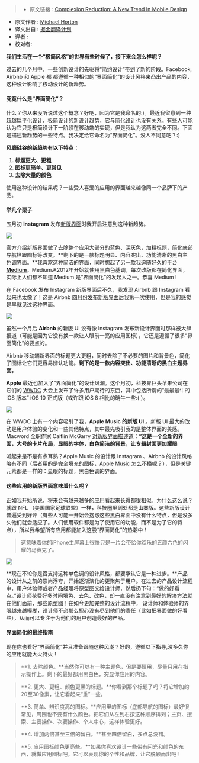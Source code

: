 >* 原文链接 : [Complexion Reduction: A New Trend In Mobile Design](https://medium.com/swarm-nyc/complexion-reduction-a-new-trend-in-mobile-design-cef033a0b978)
* 原文作者 : [Michael Horton](https://medium.com/@michaelhorton)
* 译文出自 : [掘金翻译计划](https://github.com/xitu/gold-miner)
* 译者 : 
* 校对者:



**我们生活在一个“极简风格”的世界有些时候了，接下来会怎么样呢？**

过去的几个月中，一些创新设计的先驱将“简约设计”带到了新的阶段。Facebook, Airbnb 和 Apple 都 都遵循一种相似的“界面简化”的设计风格来凸出产品的内容，这种设计影响了移动设计的新趋势。

#### 究竟什么是“界面简化”？

什么？你从来没听说过这个概念？好吧，因为它是我命名的:)。最近我留意到一种超越扁平化设计、极简设计的新设计趋势，它与[简化设计](http://www.uxbooth.com/articles/progressive-content/)也没有关系。有些人可能认为它只是极简设计下一阶段在移动端的实现，但是我认为这两者完全不同。下面是描述新趋势的一些特点。我决定给它命名为“界面简化”。没人不同意吧？:)

**风靡硅谷的新趋势有以下特点：**

1. **标题更大、更粗**
2. **图标更简单、更常见**
3. **去除大量的颜色**

使用这种设计的结果呢？一些受人喜爱的应用的界面越来越像同一个品牌下的产品。

#### 举几个栗子

五月初 **Instagram** 发布[新版界面](https://medium.com/@ianspalter/designing-a-new-look-for-instagram-inspired-by-the-community-84530eb355e3#.gmyokj9qa)时我开启注意到这种新趋势。

![](http://ww2.sinaimg.cn/large/a490147fgw1f5rbu2godsj20go0frtb7.jpg)

官方介绍新版界面做了去除整个应用大部分的蓝色、深灰色，加粗标题，简化底部导航栏跟图标等改变。**剩下的是一款标题明显、内容突出、功能清晰的黑白主色调界面。**我喜欢这种简洁的界面，同时想起了另一款我追随好久的平台[**Medium**](http://www.medium.com)。Medium从2012年开始就使用黑白色基调，每次改版都在简化界面，实际上人们都不知道 Medium 是“界面简化”的发起人之一。恭喜 Medium !

在 Facebook 发布 Instagram 新版界面后不久，我发现 Airbnb 跟 Instagram 看起来也太像了！这是 Airbnb [四月份发布新版界面](https://www.airbnb.com/livethere)后我第一次使用，但是我的感觉是早就见过这种界面。

![](http://ww3.sinaimg.cn/large/a490147fgw1f5rbuk3685j20go0hr76v.jpg)

虽然一个月后 **Airbnb** 的新版 UI 没有像 Instagram 发布新设计界面时那样被大肆报道（可能是因为它没有换一款让人眼前一亮的应用图标），它还是遵循了很多“界面简化”的要点的。

Airbnb 移动端新界面的标题更大更粗，同时去除了不必要的图片和背景色，简化了图标让它们更容易辨认功能。**剩下的是一款内容突出、功能清晰的黑白主题界面。**

**Apple** 最近也加入了“界面简化”的设计风潮。这个月初，科技界巨头苹果公司在它们的 [WWDC](http://www.wired.com/2016/06/heres-everything-apple-announced-wwdc-2016/) 大会上发布了许多用户期待的东西，其中包括所谓的“最最最牛的 iOS 版本” iOS 10 正式版（或许跟 iOS 8 相比的确牛一些:( ）。

![](http://ww2.sinaimg.cn/large/a490147fgw1f5rbv560zij20go0hr415.jpg)

在 WWDC 上有一个内容吸引了我，**Apple Music 的新版 UI** 。新版 UI 最大的改动是用户体验的变化和一些其他特点，其中最先吸引我的是整体界面的美感。Macword 全职作家 
Caitlin McGarry [对新版界面描述道](http://www.macworld.com/article/3082637/ios/every-change-coming-to-apple-music-in-ios-10.html)：**“这是一个全新的界面，大号的卡片布局，显眼的字体，白色简洁的背景，让专辑封面更加耀眼**

听起来是不是有点耳熟？Apple Music 的设计跟 Instagram 、Airbnb 的设计风格略有不同（后者用的是完全填充的图标，Apple Music 怎么不换呢？），但是关键元素都是一样的：显眼的标题，黑白色调的界面。

#### 这些应用的新版界面意味着什么呢？

正如我开始所说，将来会有越来越多的应用看起来长得都很相似。为什么这么说？就跟 NFL （美国国家足球联盟）一样，科技圈里到处都是山寨版。这些新版设计普遍受到好评（有些人可能一开始会抱怨这些黑白界面中没有什么特点，但是没多久他们就会适应了。人们使用软件都是为了使用它的功能，而不是为了它的特点），所以我希望所有应用都能加入这股“界面简化”的热潮中！

> 这意味着你的iPhone主屏幕上很快只是一片会带给你欢乐的五颜六色的闪耀的马赛克了。

![](http://ww3.sinaimg.cn/large/a490147fgw1f5rbwhezc1j20u00goaee.jpg)

**现在不论你是否支持这种单色调的设计风格，都要承认它是一种进步。**产品的设计从之前的崇尚浮夸，开始逐渐演化的更聚焦于用户。在过去的产品设计流程中，用户体验师或者产品经理将原型图交给设计师，然后扔下句：“做的好看点。”设计师花费好多时间填色、去色、改色，却一直没有注意到最好的解决方法就在他们面前，那些原型图！在如今更加完整的设计流程中，
设计师和体验师的界限越来越模糊，设计师不必那么担心没有尽到他们的责任（比如把界面做的好看些），从而可以专注于为他们的用户创造最好的产品。

#### 界面简化的最终指南

现在你也看好“界面简化”并且准备跟随这种风潮？好的，遵循以下指导,没多久你的应用就能大火特火！

> **1\. 去除颜色。**当然你可以有一种主题色，但是要慎用，尽量只用在指示操作上。剩下的最好都用黑白色，突显你应用的内容。

> **2\. 更大、更粗、颜色更黑的标题。**你看到那个标题了吗？将它增加约20至30像素，让它看起来“重”一些。

> **3\. 简单、辨识度高的图标。**应用里的图标（底部导航的图标）最好很常见，周围也不要有什么颜色。把它们从左到右按这种顺序排列；主页、搜索、主要操作、次要操作、个人中心，这样体验更好。

> **4\. 增加两倍甚至三倍的留白。**甚至四倍留白，多点总没错。

> **5\. 应用图标颜色更亮些。**如果你喜欢设计一些带有闪光和颜色的东西，就做应用图标吧。它可以表现你的个性和品牌，让它脱颖而出吧！

